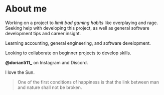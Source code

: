 # About me

Working on a project to *limit bad gaming habits* like overplaying and rage.
Seeking help with developing this project, as well as general software development tips and career insight.

Learning accounting, general engineering, and software development.

Looking to collaborate on beginner projects to develop skills.

**@dorian511_** on Instagram and Discord. 

I love the Sun.

> One of the first conditions of happiness is that the link between man and nature shall not be broken.
